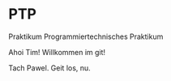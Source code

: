 # PTP
Praktikum Programmiertechnisches Praktikum

Ahoi Tim! Willkommen im git!

Tach Pawel. Geit los, nu.
